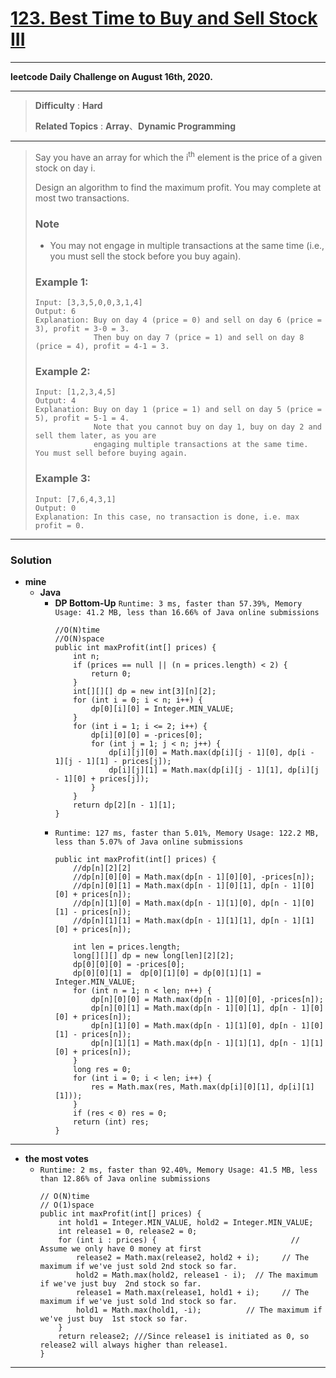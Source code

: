 # [123. Best Time to Buy and Sell Stock III](https://leetcode.com/problems/best-time-to-buy-and-sell-stock-iii/)

---

**leetcode Daily Challenge on August 16th, 2020.**

---

> **Difficulty** : **Hard**
> 
> **Related Topics** : **Array**、**Dynamic Programming**

---
  
> Say you have an array for which the i<sup>th</sup> element is the price of a given stock on day i.
> 
> Design an algorithm to find the maximum profit. You may complete at most two transactions.
> 
> ### Note
> * You may not engage in multiple transactions at the same time (i.e., you must sell the stock before you buy again).
> 
> ### Example 1:
> ```
> Input: [3,3,5,0,0,3,1,4]
> Output: 6
> Explanation: Buy on day 4 (price = 0) and sell on day 6 (price = 3), profit = 3-0 = 3.
>              Then buy on day 7 (price = 1) and sell on day 8 (price = 4), profit = 4-1 = 3.
> ```
> 
> ### Example 2:
> ```
> Input: [1,2,3,4,5]
> Output: 4
> Explanation: Buy on day 1 (price = 1) and sell on day 5 (price = 5), profit = 5-1 = 4.
>              Note that you cannot buy on day 1, buy on day 2 and sell them later, as you are
>              engaging multiple transactions at the same time. You must sell before buying again.
> ```
> 
> ### Example 3:
> ```
> Input: [7,6,4,3,1]
> Output: 0
> Explanation: In this case, no transaction is done, i.e. max profit = 0.
> ```

---

### Solution
* **mine**
  * **Java**
    * **DP Bottom-Up** `Runtime: 3 ms, faster than 57.39%, Memory Usage: 41.2 MB, less than 16.66% of Java online submissions`
      ```
      //O(N)time
      //O(N)space
      public int maxProfit(int[] prices) {
          int n;
          if (prices == null || (n = prices.length) < 2) {
              return 0;
          }
          int[][][] dp = new int[3][n][2];
          for (int i = 0; i < n; i++) {
              dp[0][i][0] = Integer.MIN_VALUE;
          }
          for (int i = 1; i <= 2; i++) {
              dp[i][0][0] = -prices[0];
              for (int j = 1; j < n; j++) {
                  dp[i][j][0] = Math.max(dp[i][j - 1][0], dp[i - 1][j - 1][1] - prices[j]);
                  dp[i][j][1] = Math.max(dp[i][j - 1][1], dp[i][j - 1][0] + prices[j]);
              }
          }
          return dp[2][n - 1][1];
      }
      ```
    * `Runtime: 127 ms, faster than 5.01%, Memory Usage: 122.2 MB, less than 5.07% of Java online submissions`
      ```
      public int maxProfit(int[] prices) {
          //dp[n][2][2]   
          //dp[n][0][0] = Math.max(dp[n - 1][0][0], -prices[n]);
          //dp[n][0][1] = Math.max(dp[n - 1][0][1], dp[n - 1][0][0] + prices[n]);
          //dp[n][1][0] = Math.max(dp[n - 1][1][0], dp[n - 1][0][1] - prices[n]);
          //dp[n][1][1] = Math.max(dp[n - 1][1][1], dp[n - 1][1][0] + prices[n]);

          int len = prices.length;
          long[][][] dp = new long[len][2][2];
          dp[0][0][0] = -prices[0];
          dp[0][0][1] =  dp[0][1][0] = dp[0][1][1] = Integer.MIN_VALUE;
          for (int n = 1; n < len; n++) {
              dp[n][0][0] = Math.max(dp[n - 1][0][0], -prices[n]);
              dp[n][0][1] = Math.max(dp[n - 1][0][1], dp[n - 1][0][0] + prices[n]);
              dp[n][1][0] = Math.max(dp[n - 1][1][0], dp[n - 1][0][1] - prices[n]);
              dp[n][1][1] = Math.max(dp[n - 1][1][1], dp[n - 1][1][0] + prices[n]);
          }
          long res = 0;
          for (int i = 0; i < len; i++) {
              res = Math.max(res, Math.max(dp[i][0][1], dp[i][1][1]));
          }
          if (res < 0) res = 0;
          return (int) res;
      }
      ```
      
---

* **the most votes**
  * `Runtime: 2 ms, faster than 92.40%, Memory Usage: 41.5 MB, less than 12.86% of Java online submissions`
    ```
    // O(N)time
    // O(1)space
    public int maxProfit(int[] prices) {
        int hold1 = Integer.MIN_VALUE, hold2 = Integer.MIN_VALUE;
        int release1 = 0, release2 = 0;
        for (int i : prices) {                              // Assume we only have 0 money at first
            release2 = Math.max(release2, hold2 + i);     // The maximum if we've just sold 2nd stock so far.
            hold2 = Math.max(hold2, release1 - i);  // The maximum if we've just buy  2nd stock so far.
            release1 = Math.max(release1, hold1 + i);     // The maximum if we've just sold 1nd stock so far.
            hold1 = Math.max(hold1, -i);          // The maximum if we've just buy  1st stock so far. 
        }
        return release2; ///Since release1 is initiated as 0, so release2 will always higher than release1.
    }
    ```


---
